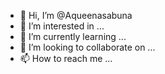 - 👋 Hi, I’m @Aqueenasabuna
- 👀 I’m interested in ...
- 🌱 I’m currently learning ...
- 💞️ I’m looking to collaborate on ...
- 📫 How to reach me ...

<!---
Aqueenasabuna/Aqueenasabuna is a ✨ special ✨ repository because its `README.md` (this file) appears on your GitHub profile.
You can click the Preview link to take a look at your changes.
--->
